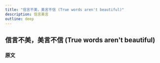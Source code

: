 ```yaml
---
title: "信言不美，美言不信 (True words aren't beautiful)"
description: 信言美言
outline: deep
---
```


## 信言不美，美言不信 (True words aren't beautiful)

### 原文

